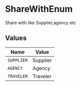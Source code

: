# ShareWithEnum

Share with like Supplier,agency etc


## Values

| Name       | Value      |
| ---------- | ---------- |
| `SUPPLIER` | Supplier   |
| `AGENCY`   | Agency     |
| `TRAVELER` | Traveler   |